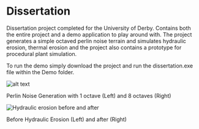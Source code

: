 # Dissertation
 
Dissertation project completed for the University of Derby. Contains both the entire project and a demo application to play around with. The project generates a simple octaved perlin noise terrain and simulates hydraulic erosion, thermal erosion and the project also contains a prototype for procedural plant simulation.

To run the demo simply download the project and run the dissertation.exe file within the Demo folder.

![alt text](https://imgur.com/KwQjAsi)

Perlin Noise Generation with 1 octave (Left) and 8 octaves (Right)

![Hydraulic erosion before and after](https://i.imgur.com/c7GsPBh.png)

Before Hydraulic Erosion (Left) and after (Right)
